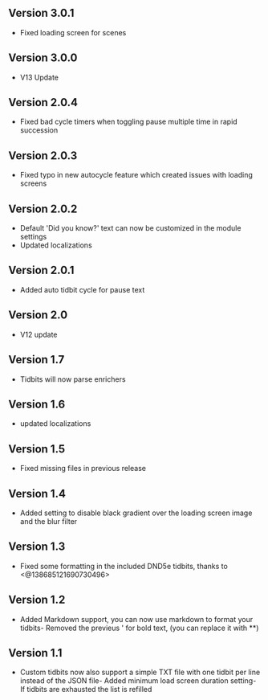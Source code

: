 ## Version 3.0.1
- Fixed loading screen for scenes

## Version 3.0.0
- V13 Update

## Version 2.0.4
- Fixed bad cycle timers when toggling pause multiple time in rapid succession

## Version 2.0.3
- Fixed typo in new autocycle feature which created issues with loading screens

## Version 2.0.2
- Default 'Did you know?' text can now be customized in the module settings
- Updated localizations

## Version 2.0.1
- Added auto tidbit cycle for pause text

## Version 2.0
- V12 update

## Version 1.7
- Tidbits will now parse enrichers

## Version 1.6
- updated localizations

## Version 1.5
- Fixed missing files in previous release

## Version 1.4
- Added setting to disable black gradient over the loading screen image and the blur filter

## Version 1.3
- Fixed some formatting in the included DND5e tidbits, thanks to <@138685121690730496>

## Version 1.2
- Added Markdown support, you can now use markdown to format your tidbits- Removed the previeus ' for bold text, (you can replace it with **)

## Version 1.1
- Custom tidbits now also support a simple TXT file with one tidbit per line instead of the JSON file- Added minimum load screen duration setting- If tidbits are exhausted the list is refilled

